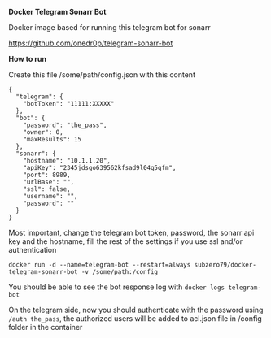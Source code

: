 **Docker Telegram Sonarr Bot**

Docker image based for running this telegram bot for sonarr 

https://github.com/onedr0p/telegram-sonarr-bot

**How to run**

Create this file /some/path/config.json with this content

```
{
  "telegram": {
    "botToken": "11111:XXXXX"
  },
  "bot": {
    "password": "the_pass",
    "owner": 0,
    "maxResults": 15
  },
  "sonarr": {
    "hostname": "10.1.1.20",
    "apiKey": "2345jdsgo639562kfsad9l04q5qfm",
    "port": 8989,
    "urlBase": "",
    "ssl": false,
    "username": "",
    "password": ""
  }
}
```

Most important, change the telegram bot token, password, the sonarr api key and the hostname, fill the rest of the settings if you use ssl and/or authentication

```docker run -d --name=telegram-bot --restart=always subzero79/docker-telegram-sonarr-bot -v /some/path:/config```

You should be able to see the bot response log with ```docker logs telegram-bot```

On the telegram side, now you should authenticate with the password using ```/auth the_pass```, the authorized users will be added to acl.json file in /config folder in the container

